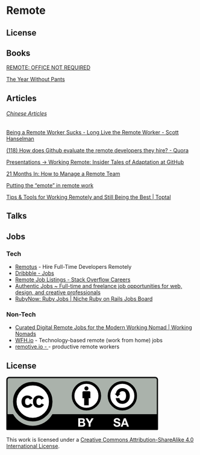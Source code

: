 # Remote

## License

## Books

[REMOTE: OFFICE NOT REQUIRED](http://37signals.com/remote/)

[The Year Without Pants](http://scottberkun.com/yearwithoutpants/)

## Articles

###### [Chinese Articles](https://github.com/JuanitoFatas/remote/wiki/Articles-on-Remote-work-in-Chinese)

[Being a Remote Worker Sucks - Long Live the Remote Worker - Scott Hanselman](http://www.hanselman.com/blog/BeingARemoteWorkerSucksLongLiveTheRemoteWorker.aspx)

[(118) How does Github evaluate the remote developers they hire? - Quora](http://www.quora.com/How-does-Github-evaluate-the-remote-developers-they-hire)

[Presentations -> Working Remote: Insider Tales of Adaptation at GitHub](http://gotocon.com/berlin-2013/presentation/Working%20Remote:%20Insider%20Tales%20of%20Adaptation%20at%20GitHub)

[21 Months In: How to Manage a Remote Team](https://zapier.com/blog/how-manage-remote-team/)

[Putting the “emote” in remote work](http://wynnnetherland.com/journal/putting-the-emote-in-remote-work/)

[Tips & Tools for Working Remotely and Still Being the Best | Toptal](http://www.toptal.com/freelance/how-to-work-remotely-and-still-be-the-best)

## Talks



## Jobs

### Tech

- [Remotus](http://remotus.com) - Hire Full-Time Developers Remotely
- [Dribbble - Jobs](https://dribbble.com/jobs)
- [Remote Job Listings - Stack Overflow Careers](http://careers.stackoverflow.com/jobs/remote)
- [Authentic Jobs ~ Full-time and freelance job opportunities for web, design, and creative professionals](http://www.authenticjobs.com/)
- [RubyNow: Ruby Jobs | Niche Ruby on Rails Jobs Board](http://jobs.rubynow.com/)

### Non-Tech

- [Curated Digital Remote Jobs for the Modern Working Nomad | Working Nomads](http://www.workingnomads.co/)
- [WFH.io](https://www.wfh.io/) - Technology-based remote (work from home) jobs
- [remotive.io - ](http://jobs.remotive.io/) - productive remote workers

## License

![CC-BY-SA](CC-BY-SA.png)

This work is licensed under a [Creative Commons Attribution-ShareAlike 4.0 International License](https://creativecommons.org/licenses/by-sa/4.0/).
